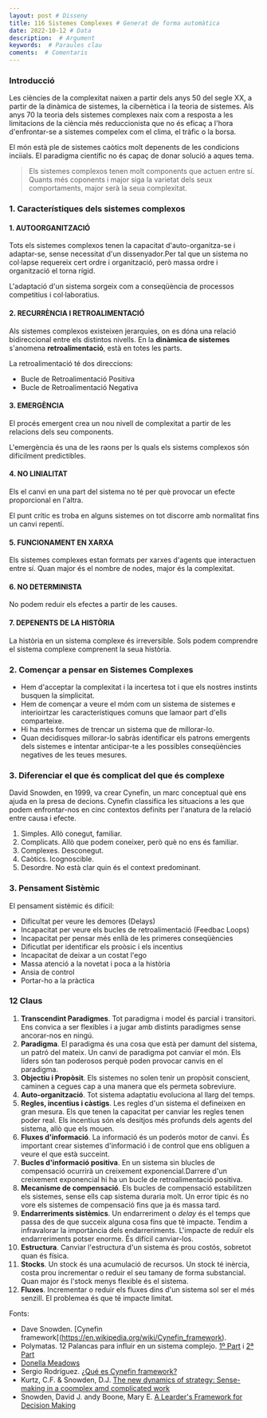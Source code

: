 ```yaml
---
layout: post # Disseny
title: 116 Sistemes Complexes # Generat de forma automàtica
date: 2022-10-12 # Data
description:  # Argument
keywords:  # Paraules clau
coments:  # Comentaris
---
```


### Introducció

Les ciències de la complexitat naixen a partir dels anys 50 del segle XX, a partir de la dinàmica de sistemes, la cibernètica i la teoria de sistemes. Als anys 70 la teoria dels sistemes complexes naix com a resposta a les limitacions de la ciència més reduccionista que no és eficaç a l'hora d'enfrontar-se a sistemes compelex com el clima, el tràfic o la borsa.

El món està ple de sistemes caòtics molt depenents de les condicions inciials. El paradigma científic no és capaç de donar solució a aques tema.

> Els sistemes complexos tenen molt components que actuen entre sí. Quants més coponents i major siga la varietat dels seux comportaments, major serà la seua complexitat.


### 1. Característiques dels sistemes complexos

#### 1. AUTOORGANITZACIÓ

Tots els sistemes complexos tenen la capacitat d'auto-organitza-se i adaptar-se, sense necessitat d'un dissenyador.Per tal que un sistema no col·lapse requereix cert ordre i organització, però massa ordre i organització el torna rígid.

L'adaptació d'un sistema sorgeix com a conseqüència de processos competitius i col·laboratius.


#### 2. RECURRÈNCIA I RETROALIMENTACIÓ

Als sistemes complexos existeixen jerarquies, on es dóna una relació bidireccional entre els distintos nivells. En la **dinàmica de sistemes** s'anomena **retroalimentació**, està en totes les parts.

La retroalimentació té dos direccions:
- Bucle de Retroalimentació Positiva
- Bucle de Retroalimentació Negativa

#### 3. EMERGÈNCIA

El procés emergent crea un nou nivell de complexitat a partir de les relacions dels seu components.

L'emergència és una de les raons per ls quals els sistems complexos són difícilment predictibles.

#### 4. NO LINIALITAT

Els el canvi en una part del sistema no té per què provocar un efecte proporcional en l'altra.

El punt crític es troba en alguns sistemes on tot discorre amb normalitat fins un canvi repentí.

#### 5. FUNCIONAMENT EN XARXA

Els sistemes complexes estan formats per xarxes d'agents que interactuen entre sí. Quan major és el nombre de nodes, major és la complexitat.


#### 6. NO DETERMINISTA

No podem reduir els efectes a partir de les causes.

#### 7. DEPENENTS DE LA HISTÒRIA

La història en un sistema complexe és irreversible. Sols podem comprendre el sistema complexe comprenent la seua història.

### 2. Començar a pensar en Sistemes Complexes

- Hem d'acceptar la complexitat i la incertesa tot i que els nostres instints busquen la simplicitat.
- Hem de començar a veure el móm com un sistema de sistemes e interioirtzar les característiques comuns que lamaor part d'ells comparteixe.
- Hi ha més formes de trencar un sistema que de millorar-lo.
- Quan decidisques millorar-lo sabràs identificar els patrons emergents dels sistemes e intentar anticipar-te a les possibles conseqüències negatives de les teues mesures.

### 3. Diferenciar el que és complicat del que és complexe

David Snowden, en 1999, va crear Cynefin, un marc conceptual què ens ajuda en la presa de decions. Cynefin classifica les situacions a les que podem enfrontar-nos en cinc contextos definits per l'anatura de la relació entre causa i efecte.

1. Simples. Allò conegut, familiar.
2. Complicats. Allò que podem coneixer, però què no ens és familiar.
3. Complexes. Desconegut.
4. Caòtics. Icognoscible.
5. Desordre.  No està clar quin és el context predominant.

### 3. Pensament Sistèmic

El pensament sistèmic és difícil:
- Dificultat per veure les demores (Delays)
- Incapacitat per veure els bucles de retroalimentació (Feedbac Loops)
- Incapacitat per pensar més enllà de les primeres conseqüències
- Dificutlat per identificar els proòsic i els incentius
- Incapacitat de deixar a un costat l'ego
- Massa atenció a la novetat i poca a la història
- Ansia de control
- Portar-ho a la pràctica

### 12 Claus

1. **Transcendint Paradigmes**. Tot paradigma i model és parcial i transitori. Ens convica a ser flexibles i a jugar amb distints paradigmes sense ancorar-nos en ningú.
2. **Paradigma**. El paradigma és una cosa que està per damunt del sistema, un patró del mateix. Un canvi de paradigma pot canviar el món. Els líders són tan poderosos perquè poden provocar canvis en el paradigma.
3. **Objectiu i Propòsit**. Els sistemes no solen tenir un propòsit conscient, caminen a cegues cap a una manera que els permeta sobreviure.
4. **Auto-organització**. Tot sistema adaptatiu evoluciona al llarg del temps.
5. **Regles, incentius i càstigs**. Les regles d'un sistema el defineixen en gran mesura. Els que tenen la capacitat per canviar les regles tenen poder real. Els incentius són els desitjos més profunds dels agents del sistema, allò que els mouen.
6. **Fluxes d'informació**. La informació és un poderós motor de canvi. És important crear sistemes d'informació i de control que ens obliguen a veure el que està succeint.
7. **Bucles d'informació positiva**. En un sistema sin blucles de compensació ocurrirà un creixement exponencial.Darrere d'un creixement exponencial hi ha un bucle de retroalimentació positiva.
8. **Mecanisme de compensació**. Els bucles de compensació estabilitzen els sistemes, sense ells cap sistema duraria molt. Un error típic és no vore els sistemes de compensació fins que ja és massa tard.
9. **Endarreriments sistèmics**. Un endarreriment o *delay* és el temps que passa des de que succeix alguna cosa fins que tè impacte. Tendim a infravalorar la importància dels endarreriments. L'impacte de reduïr els endarreriments potser enorme. És difícil canviar-los.
10. **Estructura**. Canviar l'estructura d'un sistema és prou costós, sobretot quan és física.
11. **Stocks**. Un stock és una acumulació de recursos. Un stock té inèrcia, costa prou incrementar o reduir el seu tamany de forma substancial. Quan major és l'stock menys flexible és el sistema.
12. **Fluxes**. Incrementar o reduir els fluxes dins d'un sistema sol ser el més senzill. El problemea és que té impacte limitat.

Fonts:

- Dave Snowden. [Cynefin framework[(https://en.wikipedia.org/wiki/Cynefin_framework). 
- Polymatas. 12 Palancas para influir en un sistema complejo. [1º Part](https://www.polymatas.com/12-palancas-influir-sistema-complejo-1/) i [2ª Part](https://www.polymatas.com/12-palancas-influir-sistema-complejo-2/)
- [Donella Meadows](https://donellameadows.org/archives/leverage-points-places-to-intervene-in-a-system/)
- Sergio Rodríguez. [¿Qué es Cynefin framework?](https://www.scrumio.com/blog/cynefin-framework/)
- Kurtz, C.F. & Snowden, D.J. [The new dynamics of strategy: Sense-making in a coomplex amd complicated work](https://alumni.media.mit.edu/~brooks/storybiz/kurtz.pdf)
- Snowden, David J. andy Boone, Mary E. [A Learder's Framework for Decision Making](https://hbr.org/2007/11/a-leaders-framework-for-decision-making)
